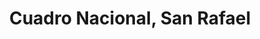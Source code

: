 ---
title: Cuadro Nacional, San Rafael
url: /cuadro-nacional-san-rafael/
latitude: -34.574
longitude: -68.251
---
